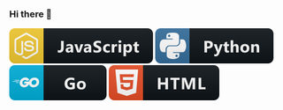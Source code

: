 ### Hi there 👋

<!--
**xinlingqudongX/xinlingqudongX** is a ✨ _special_ ✨ repository because its `README.md` (this file) appears on your GitHub profile.

Here are some ideas to get you started:

- 🔭 I’m currently working on ...
- 🌱 I’m currently learning ...
- 👯 I’m looking to collaborate on ...
- 🤔 I’m looking for help with ...
- 💬 Ask me about ...
- 📫 How to reach me: ...
- 😄 Pronouns: ...
- ⚡ Fun fact: ...
-->

<img src="https://raw.githubusercontent.com/MikeCodesDotNET/ColoredBadges/master/svg/dev/languages/js.svg" alt="javascript" style="max-width: 100%;">
<img src="https://raw.githubusercontent.com/MikeCodesDotNET/ColoredBadges/master/svg/dev/languages/python.svg" alt="python" style="max-width: 100%;">
<img src="https://raw.githubusercontent.com/MikeCodesDotNET/ColoredBadges/master/svg/dev/languages/go.svg" alt="go" style="max-width: 100%;">
<img src="https://raw.githubusercontent.com/MikeCodesDotNET/ColoredBadges/master/svg/dev/languages/html.svg" alt="html" style="max-width: 100%;">

